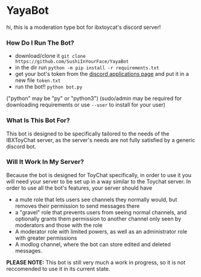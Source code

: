 # YayaBot

hi, this is a moderation type bot for ibxtoycat's discord server!

### How Do I Run The Bot?
- download/clone it
`git clone https://github.com/SushiInYourFace/YayaBot`
- in the dir run
`python -m pip install -r requirements.txt`
- get your bot's token from the [discord applications page](https://discord.com/developers/applications/) and put it in a new file `token.txt`
- run the bot!!
`python bot.py`

("python" may be "py" or "python3") (sudo/admin may be required for downloading requirements or use `--user` to install for your user)


### What Is This Bot For?

This bot is designed to be specifically tailored to the needs of the IBXToyChat server, as the server's needs are not fully satisfied by a generic discord bot.

### Will It Work In My Server?

Because the bot is designed for ToyChat specifically, in order to use it you will need your server to be set up in a way similar to the Toychat server. In order to use all the bot's features, your server should have
- a mute role that lets users see channels they normally would, but removes their permission to send messages there
- a "gravel" role that prevents users from seeing normal channels, and optionally grants them permission to another channel only seen by moderators and those with the role
- A moderator role with limited powers, as well as an administrator role with greater permissions
- A modlog channel, where the bot can store edited and deleted messages.

**PLEASE NOTE:** This bot is still very much a work in progress, so it is not reccomended to use it in its current state.
